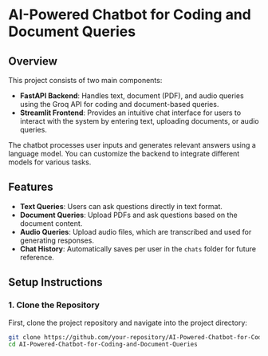 # AI-Powered Chatbot for Coding and Document Queries

## Overview
This project consists of two main components:
- **FastAPI Backend**: Handles text, document (PDF), and audio queries using the Groq API for coding and document-based queries.
- **Streamlit Frontend**: Provides an intuitive chat interface for users to interact with the system by entering text, uploading documents, or audio queries.

The chatbot processes user inputs and generates relevant answers using a language model. You can customize the backend to integrate different models for various tasks.

## Features
- **Text Queries**: Users can ask questions directly in text format.
- **Document Queries**: Upload PDFs and ask questions based on the document content.
- **Audio Queries**: Upload audio files, which are transcribed and used for generating responses.
- **Chat History**: Automatically saves per user in the `chats` folder for future reference.

## Setup Instructions

### 1. Clone the Repository
First, clone the project repository and navigate into the project directory:
```bash
git clone https://github.com/your-repository/AI-Powered-Chatbot-for-Coding-and-Document-Queries.git
cd AI-Powered-Chatbot-for-Coding-and-Document-Queries
```
###
